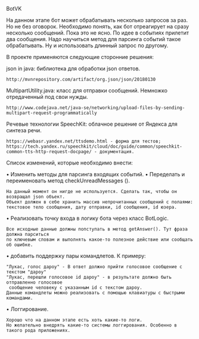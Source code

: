 BotVK

  На данном этапе бот может обрабатывать несколько запросов за раз. Но не без оговорок. Необходимо понять, как бот отреагирует на     сразу несколько сообщений. Пока это не ясно. По идее в событиях прилетит два сообщения. Надо научиться метод для парсинга событий   такое обрабатывать. Ну и использовать длинный запрос по другому.

В проекте применяются следующие сторонние решения:

  json in java: библиотека для обработки json ответов.

    http://mvnrepository.com/artifact/org.json/json/20180130

  MultipartUtility.java: класс для отправки сообщений. Немножко отредаченный под свои нужды.

    http://www.codejava.net/java-se/networking/upload-files-by-sending-multipart-request-programmatically

  Речевые технологии SpeechKit: облачное решение от Яндекса для синтеза речи.

    https://webasr.yandex.net/ttsdemo.html - форма для тестов;
    https://tech.yandex.ru/speechkit/cloud/doc/guide/common/speechkit-common-tts-http-request-docpage/ - документация.

  Список изменений, которые необходимо внести:

• Изменить методы для парсинга входящих событий.
• Переделать и переименовать метод checkUnreadMessages ().

    На данный момент он нигде не используется. Сделать так, чтобы он возвращал json объект.
    Объект должен в себе хранить массив непрочитанных сообщений с полаями:
    текстовое тело сообщения, дату отправки, id сообщения, id юзера.
    
• Реализовать точку входа в логику бота через класс BotLogic.
    
    Все исходные данные должны попступать в метод getAnswer(). Тут фраза должна парситься
    по ключевым словам и выполнять какое-то полезное действие или сообщать об ошибке.

• добавить поддержку пары командлетов. К примеру:

    "Лукас, голос дароу" - В ответ должно прийти голосовое сообщение с текстом "дароу"    
    "Лукас, перешли голосовое id дароу" - в результате должно быть отправленно голосовое
     сообщение человеку с указанным id c текстом дароу.
    Данные командлеты можно реализовать с помощью клавиатуры с быстрыми командами.
    
• Логгирование.

    Хорошо что на данном этапе есть хоть какие-то логи.
    Но желательно внедрять какие-то системы логгирования. Особенно в такого рода приложениях.

